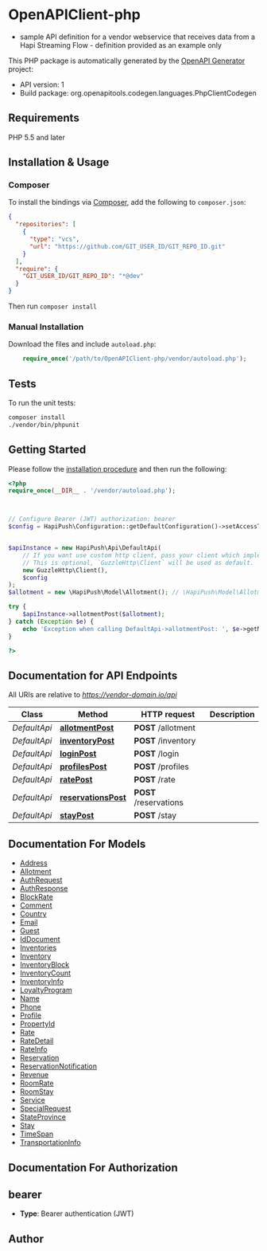 # OpenAPIClient-php

- sample API definition for a vendor webservice that receives data from a Hapi Streaming Flow - definition provided as an example only

This PHP package is automatically generated by the [OpenAPI Generator](https://openapi-generator.tech) project:

- API version: 1
- Build package: org.openapitools.codegen.languages.PhpClientCodegen

## Requirements

PHP 5.5 and later

## Installation & Usage

### Composer

To install the bindings via [Composer](http://getcomposer.org/), add the following to `composer.json`:

```json
{
  "repositories": [
    {
      "type": "vcs",
      "url": "https://github.com/GIT_USER_ID/GIT_REPO_ID.git"
    }
  ],
  "require": {
    "GIT_USER_ID/GIT_REPO_ID": "*@dev"
  }
}
```

Then run `composer install`

### Manual Installation

Download the files and include `autoload.php`:

```php
    require_once('/path/to/OpenAPIClient-php/vendor/autoload.php');
```

## Tests

To run the unit tests:

```bash
composer install
./vendor/bin/phpunit
```

## Getting Started

Please follow the [installation procedure](#installation--usage) and then run the following:

```php
<?php
require_once(__DIR__ . '/vendor/autoload.php');



// Configure Bearer (JWT) authorization: bearer
$config = HapiPush\Configuration::getDefaultConfiguration()->setAccessToken('YOUR_ACCESS_TOKEN');


$apiInstance = new HapiPush\Api\DefaultApi(
    // If you want use custom http client, pass your client which implements `GuzzleHttp\ClientInterface`.
    // This is optional, `GuzzleHttp\Client` will be used as default.
    new GuzzleHttp\Client(),
    $config
);
$allotment = new \HapiPush\Model\Allotment(); // \HapiPush\Model\Allotment | 

try {
    $apiInstance->allotmentPost($allotment);
} catch (Exception $e) {
    echo 'Exception when calling DefaultApi->allotmentPost: ', $e->getMessage(), PHP_EOL;
}

?>
```

## Documentation for API Endpoints

All URIs are relative to *https://vendor-domain.io/api*

Class | Method | HTTP request | Description
------------ | ------------- | ------------- | -------------
*DefaultApi* | [**allotmentPost**](docs/Api/DefaultApi.md#allotmentpost) | **POST** /allotment | 
*DefaultApi* | [**inventoryPost**](docs/Api/DefaultApi.md#inventorypost) | **POST** /inventory | 
*DefaultApi* | [**loginPost**](docs/Api/DefaultApi.md#loginpost) | **POST** /login | 
*DefaultApi* | [**profilesPost**](docs/Api/DefaultApi.md#profilespost) | **POST** /profiles | 
*DefaultApi* | [**ratePost**](docs/Api/DefaultApi.md#ratepost) | **POST** /rate | 
*DefaultApi* | [**reservationsPost**](docs/Api/DefaultApi.md#reservationspost) | **POST** /reservations | 
*DefaultApi* | [**stayPost**](docs/Api/DefaultApi.md#staypost) | **POST** /stay | 


## Documentation For Models

 - [Address](docs/Model/Address.md)
 - [Allotment](docs/Model/Allotment.md)
 - [AuthRequest](docs/Model/AuthRequest.md)
 - [AuthResponse](docs/Model/AuthResponse.md)
 - [BlockRate](docs/Model/BlockRate.md)
 - [Comment](docs/Model/Comment.md)
 - [Country](docs/Model/Country.md)
 - [Email](docs/Model/Email.md)
 - [Guest](docs/Model/Guest.md)
 - [IdDocument](docs/Model/IdDocument.md)
 - [Inventories](docs/Model/Inventories.md)
 - [Inventory](docs/Model/Inventory.md)
 - [InventoryBlock](docs/Model/InventoryBlock.md)
 - [InventoryCount](docs/Model/InventoryCount.md)
 - [InventoryInfo](docs/Model/InventoryInfo.md)
 - [LoyaltyProgram](docs/Model/LoyaltyProgram.md)
 - [Name](docs/Model/Name.md)
 - [Phone](docs/Model/Phone.md)
 - [Profile](docs/Model/Profile.md)
 - [PropertyId](docs/Model/PropertyId.md)
 - [Rate](docs/Model/Rate.md)
 - [RateDetail](docs/Model/RateDetail.md)
 - [RateInfo](docs/Model/RateInfo.md)
 - [Reservation](docs/Model/Reservation.md)
 - [ReservationNotification](docs/Model/ReservationNotification.md)
 - [Revenue](docs/Model/Revenue.md)
 - [RoomRate](docs/Model/RoomRate.md)
 - [RoomStay](docs/Model/RoomStay.md)
 - [Service](docs/Model/Service.md)
 - [SpecialRequest](docs/Model/SpecialRequest.md)
 - [StateProvince](docs/Model/StateProvince.md)
 - [Stay](docs/Model/Stay.md)
 - [TimeSpan](docs/Model/TimeSpan.md)
 - [TransportationInfo](docs/Model/TransportationInfo.md)


## Documentation For Authorization



## bearer


- **Type**: Bearer authentication (JWT)


## Author



